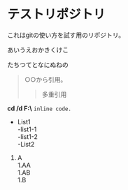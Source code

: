 # テストリポジトリ
これはgitの使い方を試す用のリポジトリ。

あいうえおかきくけこ

たちつてとなにぬねの

> ○○から引用。  
>>多重引用  

**cd /d F:\\**
`inline code.`  

- List1  
	-list1-1  
	-list1-2  
-List2  

1. A  
	1.AA  
	1.AB  
1.B  



